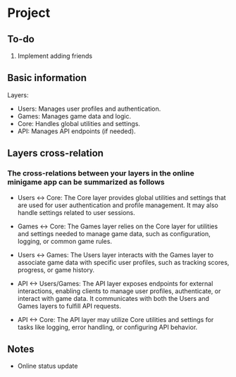 # Project

## To-do

1. Implement adding friends

## Basic information

Layers:

- Users: Manages user profiles and authentication.
- Games: Manages game data and logic.
- Core: Handles global utilities and settings.
- API: Manages API endpoints (if needed).

## Layers cross-relation

### The cross-relations between your layers in the online minigame app can be summarized as follows

- Users <-> Core: The Core layer provides global utilities and settings that are used for user authentication and profile management. It may also handle settings related to user sessions.

- Games <-> Core: The Games layer relies on the Core layer for utilities and settings needed to manage game data, such as configuration, logging, or common game rules.

- Users <-> Games: The Users layer interacts with the Games layer to associate game data with specific user profiles, such as tracking scores, progress, or game history.

- API <-> Users/Games: The API layer exposes endpoints for external interactions, enabling clients to manage user profiles, authenticate, or interact with game data. It communicates with both the Users and Games layers to fulfill API requests.

- API <-> Core: The API layer may utilize Core utilities and settings for tasks like logging, error handling, or configuring API behavior.

## Notes

- Online status update
